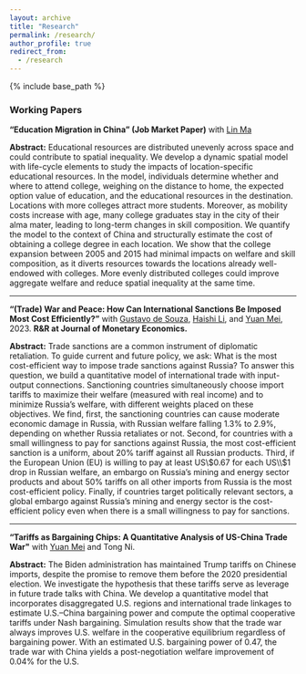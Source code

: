 ```yaml
---
layout: archive
title: "Research"
permalink: /research/
author_profile: true
redirect_from:
  - /research
---
```


{% include base_path %}
### Working Papers
**“Education Migration in China” (Job Market Paper)** with [Lin Ma](https://lin-ma.com/index.html)

**Abstract:** Educational resources are distributed unevenly across space and could contribute to spatial inequality. We develop a dynamic spatial model with life-cycle elements to study the impacts of location-specific educational resources. In the model, individuals determine whether and where to attend college, weighing on the distance to home, the expected option value of education, and the educational resources in the destination. Locations with more colleges attract more students. Moreover, as mobility costs increase with age, many college graduates stay in the city of their alma mater, leading to long-term changes in skill composition. We quantify the model to the context of China and structurally estimate the cost of obtaining a college degree in each location. We show that the college expansion between 2005 and 2015 had minimal impacts on welfare and skill composition, as it diverts resources towards the locations already well-endowed with colleges. More evenly distributed colleges could improve aggregate welfare and reduce spatial inequality at the same time.

---
**“(Trade) War and Peace: How Can International Sanctions Be Imposed Most Cost Efficiently?”** with [Gustavo de Souza](https://gustavodesouza.net), [Haishi Li](https://sites.google.com/view/haishi-harry-li/home), and [Yuan Mei](https://sites.google.com/site/meiyecon/home), 2023. **R&R at Journal of Monetary Economics.**
  
**Abstract:** Trade sanctions are a common instrument of diplomatic retaliation. To guide current and future policy, we ask: What is the most cost-efficient way to impose trade sanctions against Russia? To answer this question, we build a quantitative model of international trade with input-output connections. Sanctioning countries simultaneously choose import tariffs to maximize their welfare (measured with real income) and to minimize Russia’s welfare, with different weights placed on these objectives. We find, first, the sanctioning countries can cause moderate economic damage in Russia, with Russian welfare falling 1.3% to 2.9%, depending on whether Russia retaliates or not. Second, for countries with a small willingness to pay for sanctions against Russia, the most cost-efficient sanction is a uniform, about 20% tariff against all Russian products. Third, if the European Union (EU) is willing to pay at least US\\$0.67 for each US\\$1 drop in Russian welfare, an embargo on Russia’s mining and energy sector products and about 50% tariffs on all other imports from Russia is the most cost-efficient policy. Finally, if countries target politically relevant sectors, a global embargo against Russia’s mining and energy sector is the cost-efficient policy even when there is a small willingness to pay for sanctions. 

---
**“Tariffs as Bargaining Chips: A Quantitative Analysis of US-China Trade War"** with [Yuan Mei](https://sites.google.com/site/meiyecon/home) and Tong Ni.

**Abstract:** The Biden administration has maintained Trump tariffs on Chinese imports, despite the promise to remove them before the 2020 presidential election. We investigate the hypothesis that these tariffs serve as leverage in future trade talks with China. We develop a quantitative model that incorporates disaggregated U.S. regions and international trade linkages to estimate U.S.–China bargaining power and compute the optimal cooperative tariffs under Nash bargaining. Simulation results show that the trade war always improves U.S. welfare in the cooperative equilibrium regardless of bargaining power. With an estimated U.S. bargaining power of 0.47, the trade war with China yields a post-negotiation welfare improvement of 0.04% for the U.S.
